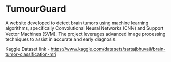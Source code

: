 # TumourGuard
A website developed to detect brain tumors using machine learning algorithms, specifically Convolutional Neural Networks (CNN) and Support Vector Machines (SVM). The project leverages advanced image processing techniques to assist in accurate and early diagnosis.


Kaggle Dataset link - https://www.kaggle.com/datasets/sartajbhuvaji/brain-tumor-classification-mri
